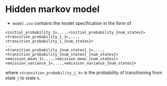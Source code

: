 # Hidden markov model

- `model.csv` contains the model specification in the form of

```
<initial_probability_1>,...,<initial_probability_{num_states}>
<transition_probability_1_1>,...,<transition_probability_1_{num_states}>
...
<transition_probability_{num_states}_1>,...,<transition_probability_{num_states}_{num_states}>
<emission_mean_1>,...,<emission_mean_{num_states}>
<emission_variance_1>,...,<emission_variance_{num_states}>
```
where `<transition_probability_j_k>` is the probability of transitioning from state `j` to state `k`.
